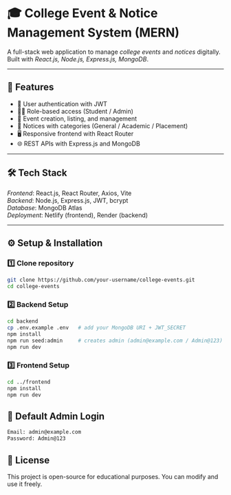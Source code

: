 # 🎓 College Event & Notice Management System (MERN)

A full-stack web application to manage *college events* and *notices* digitally.  
Built with *React.js, Node.js, Express.js, MongoDB*.  

---

## 🚀 Features
- 🔐 User authentication with JWT  
- 👨‍🎓 Role-based access (Student / Admin)  
- 📅 Event creation, listing, and management  
- 📢 Notices with categories (General / Academic / Placement)  
- 🖥 Responsive frontend with React Router  
- 🌐 REST APIs with Express.js and MongoDB  

---

## 🛠 Tech Stack
*Frontend*: React.js, React Router, Axios, Vite  
*Backend*: Node.js, Express.js, JWT, bcrypt  
*Database*: MongoDB Atlas  
*Deployment*: Netlify (frontend), Render (backend)  

---

## ⚙ Setup & Installation

### 1️⃣ Clone repository
```bash
git clone https://github.com/your-username/college-events.git
cd college-events
```

### 2️⃣ Backend Setup
```bash
cd backend
cp .env.example .env   # add your MongoDB URI + JWT_SECRET
npm install
npm run seed:admin     # creates admin (admin@example.com / Admin@123)
npm run dev
```

### 3️⃣ Frontend Setup
```bash
cd ../frontend
npm install
npm run dev
```

## 🔑 Default Admin Login
```bash
Email: admin@example.com  
Password: Admin@123
```

## 📜 License
This project is open-source for educational purposes. You can modify and use it freely.
